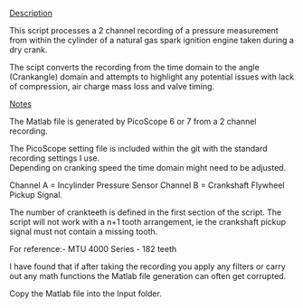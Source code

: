 <u>Description</u>

This script processes a 2 channel recording of a pressure measurement from within the cylinder of a natural gas spark ignition engine taken during a dry crank. 
    
The scipt converts the recording from the time domain to the angle (Crankangle) domain and attempts to highlight any potential issues with lack of compression, air charge mass loss and valve timing. 


<u>Notes</u>

The Matlab file is generated by PicoScope 6 or 7 from a 2 channel recording. 

The PicoScope setting file is included within the git with the standard recording settings I use.  
Depending on cranking speed the time domain might need to be adjusted. 

Channel A = Incylinder Pressure Sensor
Channel B = Crankshaft Flywheel Pickup Signal. 

The number of crankteeth is defined in the first section of the script. 
The script will not work with a n+1 tooth arrangement, ie the crankshaft pickup signal must not contain a missing tooth. 

For reference:-
MTU 4000 Series - 182 teeth

I have found that if after taking the recording you apply any filters or carry out any math functions the Matlab file generation can often get corrupted. 

Copy the Matlab file into the Input folder. 